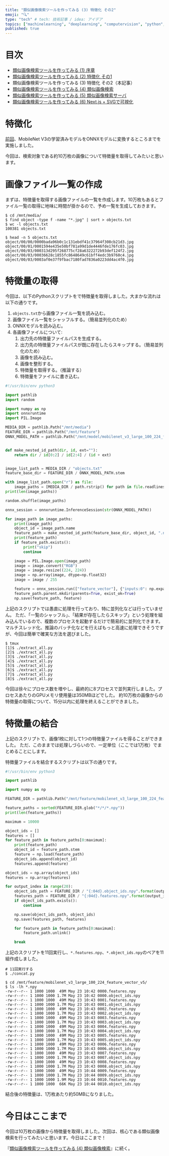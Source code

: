 ```yaml
---
title: "類似画像検索ツールを作ってみる (3) 特徴化 その2"
emoji: "🔍"
type: "tech" # tech: 技術記事 / idea: アイデア
topics: ["machinelearning", "deeplearning", "computervision", "python", "検索"]
published: true
---
```


# 目次

* [類似画像検索ツールを作ってみる (1) 序章](202105-similar-search-1)
* [類似画像検索ツールを作ってみる (2) 特徴化 その1](202105-similar-search-2)
* 類似画像検索ツールを作ってみる (3) 特徴化 その2（本記事）
* [類似画像検索ツールを作ってみる (4) 類似画像検索](202105-similar-search-4)
* [類似画像検索ツールを作ってみる (5) 類似画像検索サーバ](202105-similar-search-5)
* [類似画像検索ツールを作ってみる (6) Next.js + SVGで可視化](202106-similar-search-6)

# 特徴化

[前回](202105-similar-search-2)、MobileNet V3の学習済みモデルをONNXモデルに変換するところまでを実施しました。

今回は、検索対象である約10万枚の画像について特徴量を取得してみたいと思います。

# 画像ファイル一覧の作成

まずは、特徴量を取得する画像ファイルの一覧を作成します。10万枚もあるとファイル一覧の取得に地味に時間が掛かるので、予め一覧を生成しておきます。

```
$ cd /mnt/media/
$ find object -type f -name "*.jpg" | sort > objects.txt
$ wc -l objects.txt
100381 objects.txt

$ head -n 5 objects.txt
object/00/00/0000bada96b0c1c131ebdf41c37964f308cb21d3.jpg
object/00/01/0001594e435e50bf781a99d1de4446fde176fc03.jpg
object/00/03/000313d295f268775cf28a6322272b93def124f2.jpg
object/00/03/00036628c1855fc8648649c61bff4edc3b9760c4.jpg
object/00/03/0003af0e37f9fbac7180fad7836a0223dd4ac4f0.jpg
```

# 特徴量の取得

今回は、以下のPythonスクリプトをで特徴量を取得しました。大まかな流れは以下の通りです。

1. `objects.txt`から画像ファイル一覧を読み込む。
2. 画像ファイル一覧をシャッフルする。（簡易並列化のため）
3. ONNXモデルを読み込む。
4. 各画像ファイルについて:
    1. 出力先の特徴量ファイルパスを生成する。
    2. 出力先の特徴量ファイルパスが既に存在したらスキップする。（簡易並列化のため）
    3. 画像を読み込む。
    4. 画像を整形する。
    5. 特徴量を取得する。（推論する）
    6. 特徴量をファイルに書き込む。

```py:extract_all.py
#!/usr/bin/env python3

import pathlib
import random

import numpy as np
import onnxruntime
import PIL.Image

MEDIA_DIR = pathlib.Path("/mnt/media")
FEATURE_DIR = pathlib.Path("/mnt/feature")
ONNX_MODEL_PATH = pathlib.Path("/mnt/model/mobilenet_v3_large_100_224_feature_vector_v5.onnx")


def make_nested_id_path(dir, id, ext=""):
    return dir / id[0:2] / id[2:4] / (id + ext)


image_list_path = MEDIA_DIR / "objects.txt"
feature_base_dir = FEATURE_DIR / ONNX_MODEL_PATH.stem

with image_list_path.open("r") as file:
    image_paths = [MEDIA_DIR / path.rstrip() for path in file.readlines()]
print(len(image_paths))

random.shuffle(image_paths)

onnx_session = onnxruntime.InferenceSession(str(ONNX_MODEL_PATH))

for image_path in image_paths:
    print(image_path)
    object_id = image_path.name
    feature_path = make_nested_id_path(feature_base_dir, object_id, ".npy")
    print(feature_path)
    if feature_path.exists():
        print("skip")
        continue

    image = PIL.Image.open(image_path)
    image = image.convert("RGB")
    image = image.resize((224, 224))
    image = np.array(image, dtype=np.float32)
    image = image / 255

    feature = onnx_session.run(["feature_vector"], {"inputs:0": np.expand_dim(image, 0)})[0][0]
    feature_path.parent.mkdir(parents=True, exist_ok=True)
    np.save(feature_path, feature)
```

上記のスクリプトでは愚直に処理を行っており、特に並列化などは行っていません。
ただ、「一覧のシャッフル」、「結果が存在したらスキップ」という処理を組み込んでいるので、複数のプロセスを起動するだけで簡易的に並列化できます。
マルチスレッド化、推論のバッチ化などを行えばもっと高速に処理できそうですが、今回は簡単で確実な方法を選びました。

```
$ tmux
[1]$ ./extract_all.py
[2]$ ./extract_all.py
[3]$ ./extract_all.py
[4]$ ./extract_all.py
[5]$ ./extract_all.py
[6]$ ./extract_all.py
[7]$ ./extract_all.py
[8]$ ./extract_all.py
```

今回は徐々にプロセス数を増やし、最終的に8プロセスで並列実行しました。プロセスあたりのGPUメモリ使用量は350MBほどでした。
約10万枚の画像からの特徴量の取得について、15分以内に処理を終えることができました。

# 特徴量の結合

上記のスクリプトで、画像1枚に対して1つの特徴量ファイルを得ることができました。
ただ、このままでは処理しづらいので、一定単位（ここでは1万枚）でまとめることにします。

特徴量ファイルを結合するスクリプトは以下の通りです。

```py:concat.py
#!/usr/bin/env python3

import pathlib

import numpy as np

FEATURE_DIR = pathlib.Path("/mnt/feature/mobilenet_v3_large_100_224_feature_vector_v5")

feature_paths = sorted(FEATURE_DIR.glob("*/*/*.npy"))
print(len(feature_paths))

maximum = 10000

object_ids = []
features = []
for feature_path in feature_paths[0:maximum]:
    print(feature_path)
    object_id = feature_path.stem
    feature = np.load(feature_path)
    object_ids.append(object_id)
    features.append(feature)

object_ids = np.array(object_ids)
features = np.array(features)

for output_index in range(20):
    object_ids_path = FEATURE_DIR / "{:04d}.object_ids.npy".format(output_index)
    features_path = FEATURE_DIR / "{:04d}.features.npy".format(output_index)
    if object_ids_path.exists():
        continue

    np.save(object_ids_path, object_ids)
    np.save(features_path, features)

    for feature_path in feature_paths[0:maximum]:
        feature_path.unlink()

    break
```

上記のスクリプトを11回実行し、`*.features.npy`、`*.object_ids.npy`のペアを11組作成しました。

```
# 11回実行する
$ ./concat.py

$ cd /mnt/feature/mobilenet_v3_large_100_224_feature_vector_v5/
$ ls -lh *.npy
-rw-r--r-- 1 1000 1000  49M May 23 10:42 0000.features.npy
-rw-r--r-- 1 1000 1000 1.7M May 23 10:42 0000.object_ids.npy
-rw-r--r-- 1 1000 1000  49M May 23 10:43 0001.features.npy
-rw-r--r-- 1 1000 1000 1.7M May 23 10:43 0001.object_ids.npy
-rw-r--r-- 1 1000 1000  49M May 23 10:43 0002.features.npy
-rw-r--r-- 1 1000 1000 1.7M May 23 10:43 0002.object_ids.npy
-rw-r--r-- 1 1000 1000  49M May 23 10:43 0003.features.npy
-rw-r--r-- 1 1000 1000 1.7M May 23 10:43 0003.object_ids.npy
-rw-r--r-- 1 1000 1000  49M May 23 10:43 0004.features.npy
-rw-r--r-- 1 1000 1000 1.7M May 23 10:43 0004.object_ids.npy
-rw-r--r-- 1 1000 1000  49M May 23 10:43 0005.features.npy
-rw-r--r-- 1 1000 1000 1.7M May 23 10:43 0005.object_ids.npy
-rw-r--r-- 1 1000 1000  49M May 23 10:43 0006.features.npy
-rw-r--r-- 1 1000 1000 1.7M May 23 10:43 0006.object_ids.npy
-rw-r--r-- 1 1000 1000  49M May 23 10:43 0007.features.npy
-rw-r--r-- 1 1000 1000 1.7M May 23 10:43 0007.object_ids.npy
-rw-r--r-- 1 1000 1000  49M May 23 10:43 0008.features.npy
-rw-r--r-- 1 1000 1000 1.7M May 23 10:43 0008.object_ids.npy
-rw-r--r-- 1 1000 1000  49M May 23 10:44 0009.features.npy
-rw-r--r-- 1 1000 1000 1.7M May 23 10:44 0009.object_ids.npy
-rw-r--r-- 1 1000 1000 1.9M May 23 10:44 0010.features.npy
-rw-r--r-- 1 1000 1000  66K May 23 10:44 0010.object_ids.npy
```

結合後の特徴量は、1万枚あたり約50MBになりました。

# 今日はここまで

今回は10万枚の画像から特徴量を取得しました。次回は、核心である類似画像検索を行ってみたいと思います。今日はここまで！

『[類似画像検索ツールを作ってみる (4) 類似画像検索](202105-similar-search-4)』に続く。
